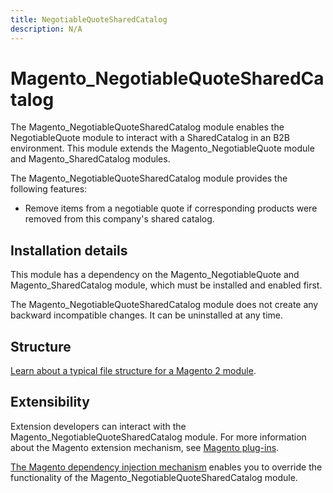 ```yaml
---
title: NegotiableQuoteSharedCatalog
description: N/A
---
```


# Magento_NegotiableQuoteSharedCatalog

The Magento_NegotiableQuoteSharedCatalog module enables the NegotiableQuote module to interact with a SharedCatalog in an B2B environment. This module extends the Magento_NegotiableQuote module and Magento_SharedCatalog modules.

The Magento_NegotiableQuoteSharedCatalog module provides the following features:

* Remove items from a negotiable quote if corresponding products were removed from this company's shared catalog.

## Installation details

This module has a dependency on the Magento_NegotiableQuote and Magento_SharedCatalog module, which must be installed and enabled first.

The Magento_NegotiableQuoteSharedCatalog module does not create any backward incompatible changes. It can be uninstalled at any time.

## Structure

[Learn about a typical file structure for a Magento 2 module](https://developer.adobe.com/commerce/php/development/build/component-file-structure/).

## Extensibility

Extension developers can interact with the Magento_NegotiableQuoteSharedCatalog module. For more information about the Magento extension mechanism, see [Magento plug-ins](https://developer.adobe.com/commerce/php/development/components/plugins/).

[The Magento dependency injection mechanism](https://developer.adobe.com/commerce/php/development/components/dependency-injection/) enables you to override the functionality of the Magento_NegotiableQuoteSharedCatalog module.

